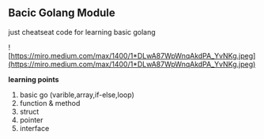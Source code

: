 ## Bacic Golang Module

just cheatseat code for learning basic golang

![https://miro.medium.com/max/1400/1*DLwA87WpWnqAkdPA_YvNKg.jpeg](https://miro.medium.com/max/1400/1*DLwA87WpWnqAkdPA_YvNKg.jpeg)

**learning points**

1. basic go (varible,array,if-else,loop)
2. function & method
3. struct
4. pointer
5. interface
